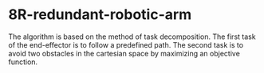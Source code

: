 # 8R-redundant-robotic-arm
The algorithm is based on the method of task decomposition. The first task of the end-effector is to follow a predefined path. The second task is to avoid two obstacles in the cartesian space by maximizing an objective function.
